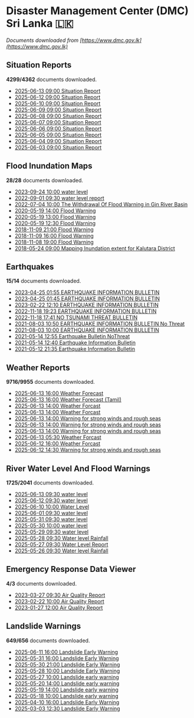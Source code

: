 # Disaster Management Center (DMC) Sri Lanka :sri_lanka:

*Documents downloaded from [https://www.dmc.gov.lk](https://www.dmc.gov.lk)*

## Situation Reports

**4299/4362** documents downloaded.

* [2025-06-13 09:00 Situation Report](data/situation-reports/20250613.0900.situation-report.pdf)
* [2025-06-12 09:00 Situation Report](data/situation-reports/20250612.0900.situation-report.pdf)
* [2025-06-10 09:00 Situation Report](data/situation-reports/20250610.0900.situation-report.pdf)
* [2025-06-09 09:00 Situation Report](data/situation-reports/20250609.0900.situation-report.pdf)
* [2025-06-08 09:00 Situation Report](data/situation-reports/20250608.0900.situation-report.pdf)
* [2025-06-07 09:00 Situation Report](data/situation-reports/20250607.0900.situation-report.pdf)
* [2025-06-06 09:00 Situation Report](data/situation-reports/20250606.0900.situation-report.pdf)
* [2025-06-05 09:00 Situation Report](data/situation-reports/20250605.0900.situation-report.pdf)
* [2025-06-04 09:00 Situation Report](data/situation-reports/20250604.0900.situation-report.pdf)
* [2025-06-03 09:00 Situation Report](data/situation-reports/20250603.0900.situation-report.pdf)

## Flood Inundation Maps

**28/28** documents downloaded.

* [2023-09-24 10:00 water level](data/flood-inundation-maps/20230924.1000.water-level.pdf)
* [2022-09-01 09:30 water level report](data/flood-inundation-maps/20220901.0930.water-level-report.pdf)
* [2022-07-04 10:00 The Withdrawal Of Flood Warning in Gin River Basin](data/flood-inundation-maps/20220704.1000.the-withdrawal-of-flood-warning-in-gin-river-basin.pdf)
* [2020-05-19 14:00 Flood Warning](data/flood-inundation-maps/20200519.1400.flood-warning.pdf)
* [2020-05-19 13:00 Flood Warning](data/flood-inundation-maps/20200519.1300.flood-warning.pdf)
* [2020-05-19 12:30 Flood Warning](data/flood-inundation-maps/20200519.1230.flood-warning.pdf)
* [2018-11-09 21:00 Flood Warning](data/flood-inundation-maps/20181109.2100.flood-warning.PDF)
* [2018-11-09 16:00 Flood Warning](data/flood-inundation-maps/20181109.1600.flood-warning.PDF)
* [2018-11-08 19:00 Flood Warning](data/flood-inundation-maps/20181108.1900.flood-warning.PDF)
* [2018-05-24 09:00 Mapping Inundation extent for Kalutara District](data/flood-inundation-maps/20180524.0900.mapping-inundation-extent-for-kalutara-district.pdf)

## Earthquakes

**15/14** documents downloaded.

* [2023-04-25 01:55 EARTHQUAKE INFORMATION BULLETIN](data/earthquakes/20230425.0155.earthquake-information-bulletin.pdf)
* [2023-04-25 01:45 EARTHQUAKE INFORMATION BULLETIN](data/earthquakes/20230425.0145.earthquake-information-bulletin.pdf)
* [2023-02-22 12:10 EARTHQUAKE INFORMATION BULLETIN](data/earthquakes/20230222.1210.earthquake-information-bulletin.pdf)
* [2022-11-18 19:23 EARTHQUAKE INFORMATION BULLETIN](data/earthquakes/20221118.1923.earthquake-information-bulletin.pdf)
* [2022-11-18 17:41 NO TSUNAMI THREAT BULLETIN](data/earthquakes/20221118.1741.no-tsunami-threat-bulletin.pdf)
* [2021-08-03 10:50 EARTHQUAKE INFORMATION BULLETIN No Threat](data/earthquakes/20210803.1050.earthquake-information-bulletin-no-threat.pdf)
* [2021-08-03 10:00 EARTHQUAKE INFORMATION BULLETIN](data/earthquakes/20210803.1000.earthquake-information-bulletin.pdf)
* [2021-05-14 12:55 Earthquake Bulletin NoThreat](data/earthquakes/20210514.1255.earthquake-bulletin-nothreat.pdf)
* [2021-05-14 12:40 Earthquake Information Bulletin](data/earthquakes/20210514.1240.earthquake-information-bulletin.pdf)
* [2021-05-12 21:35 Earthquake Information Bulletin](data/earthquakes/20210512.2135.earthquake-information-bulletin.pdf)

## Weather Reports

**9716/9955** documents downloaded.

* [2025-06-13 16:00 Weather Forecast](data/weather-reports/20250613.1600.weather-forecast.pdf)
* [2025-06-13 16:00 Weather Forecast (Tamil)](data/weather-reports/20250613.1600.weather-forecast-tamil.pdf)
* [2025-06-13 14:00 Weather Forcast](data/weather-reports/20250613.1400.weather-forcast.pdf)
* [2025-06-13 14:00 Weather Forcast](data/weather-reports/20250613.1400.weather-forcast.pdf)
* [2025-06-13 14:00 Warning for strong winds and rough seas](data/weather-reports/20250613.1400.warning-for-strong-winds-and-rough-seas.pdf)
* [2025-06-13 14:00 Warning for strong winds and rough seas](data/weather-reports/20250613.1400.warning-for-strong-winds-and-rough-seas.pdf)
* [2025-06-13 14:00 Warning for strong winds and rough seas](data/weather-reports/20250613.1400.warning-for-strong-winds-and-rough-seas.pdf)
* [2025-06-13 05:30 Weather Forcast](data/weather-reports/20250613.0530.weather-forcast.pdf)
* [2025-06-12 16:00 Weather Forcast](data/weather-reports/20250612.1600.weather-forcast.pdf)
* [2025-06-12 14:30 Warning for strong winds and rough seas](data/weather-reports/20250612.1430.warning-for-strong-winds-and-rough-seas.pdf)

## River Water Level And Flood Warnings

**1725/2041** documents downloaded.

* [2025-06-13 09:30 water level](data/river-water-level-and-flood-warnings/20250613.0930.water-level.pdf)
* [2025-06-12 09:30 water level](data/river-water-level-and-flood-warnings/20250612.0930.water-level.pdf)
* [2025-06-10 10:00 Water Level](data/river-water-level-and-flood-warnings/20250610.1000.water-level.pdf)
* [2025-06-01 09:30 water level](data/river-water-level-and-flood-warnings/20250601.0930.water-level.png)
* [2025-05-31 09:30 water level](data/river-water-level-and-flood-warnings/20250531.0930.water-level.jpg)
* [2025-05-30 10:00 water level](data/river-water-level-and-flood-warnings/20250530.1000.water-level.jpg)
* [2025-05-29 09:30 water level](data/river-water-level-and-flood-warnings/20250529.0930.water-level.jpg)
* [2025-05-28 09:30 Water level  Rainfall](data/river-water-level-and-flood-warnings/20250528.0930.water-level-rainfall.jpg)
* [2025-05-27 09:30 Water Level Report](data/river-water-level-and-flood-warnings/20250527.0930.water-level-report.jpg)
* [2025-05-26 09:30 Water level  Rainfall](data/river-water-level-and-flood-warnings/20250526.0930.water-level-rainfall.jpg)

## Emergency Response Data Viewer

**4/3** documents downloaded.

* [2023-03-27 09:30 Air Quality Report](data/emergency-response-data-viewer/20230327.0930.air-quality-report.pdf)
* [2023-02-22 10:00 Air Quality Report](data/emergency-response-data-viewer/20230222.1000.air-quality-report.pdf)
* [2023-01-27 12:00 Air Quality Report](data/emergency-response-data-viewer/20230127.1200.air-quality-report.pdf)

## Landslide Warnings

**649/656** documents downloaded.

* [2025-06-11 16:00 Landslide Early Warning](data/landslide-warnings/20250611.1600.landslide-early-warning.pdf)
* [2025-05-31 16:00 Landslide Early Warning](data/landslide-warnings/20250531.1600.landslide-early-warning.pdf)
* [2025-05-30 21:00 Landslide Early Warning](data/landslide-warnings/20250530.2100.landslide-early-warning.pdf)
* [2025-05-28 10:00 Landslide Early Warning](data/landslide-warnings/20250528.1000.landslide-early-warning.pdf)
* [2025-05-27 10:00 Landslide early warning](data/landslide-warnings/20250527.1000.landslide-early-warning.pdf)
* [2025-05-20 14:00 Landslide early warning](data/landslide-warnings/20250520.1400.landslide-early-warning.pdf)
* [2025-05-19 14:00 Landslide early warning](data/landslide-warnings/20250519.1400.landslide-early-warning.pdf)
* [2025-05-18 10:00 Landslide early warning](data/landslide-warnings/20250518.1000.landslide-early-warning.pdf)
* [2025-04-10 16:00 Landslide Early Warning](data/landslide-warnings/20250410.1600.landslide-early-warning.pdf)
* [2025-03-03 12:30 Landslide Early Warning](data/landslide-warnings/20250303.1230.landslide-early-warning.pdf)
